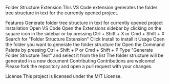 Folder Structure Extension
This VS Code extension generates the folder tree structure in text for the currently opened project.

Features
Generate folder tree structure in text for currently opened project
Installation
Open VS Code
Open the Extensions sidebar by clicking on the square icon in the sidebar or by pressing Ctrl + Shift + X or Cmd + Shift + X
Search for "Folder Structure Extension"
Click Install to install it
Usage
Open the folder you want to generate the folder structure for
Open the Command Palette by pressing Ctrl + Shift + P or Cmd + Shift + P
Type "Generate Folder Structure Text" and select it from the list
The folder structure will be generated in a new document
Contributing
Contributions are welcome! Please fork the repository and open a pull request with your changes.

License
This project is licensed under the MIT License.